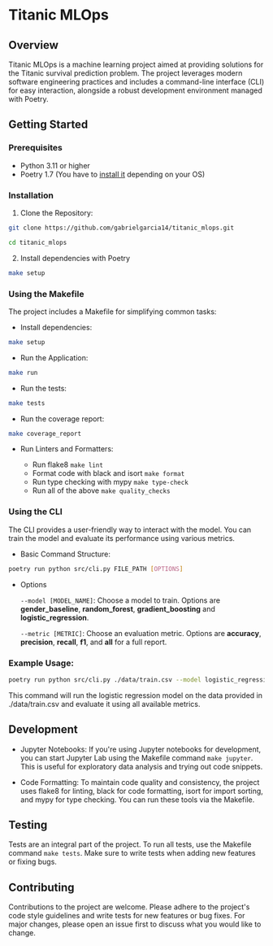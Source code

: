 # Titanic MLOps

## Overview
Titanic MLOps is a machine learning project aimed at providing solutions for the Titanic survival prediction problem. The project leverages modern software engineering practices and includes a command-line interface (CLI) for easy interaction, alongside a robust development environment managed with Poetry.

## Getting Started

### Prerequisites

* Python 3.11 or higher
* Poetry 1.7 (You have to [install it](https://python-poetry.org/docs/#installing-with-the-official-installer) depending on your OS)

### Installation

1. Clone the Repository:

```bash 
git clone https://github.com/gabrielgarcia14/titanic_mlops.git
```
```bash 
cd titanic_mlops
```

2. Install dependencies with Poetry

```bash
make setup
```

### Using the Makefile

The project includes a Makefile for simplifying common tasks:

* Install dependencies:
```bash
make setup
```
* Run the Application:
```bash
make run
```
* Run the tests:
```bash
make tests
```
* Run the coverage report:
```bash
make coverage_report
``` 
* Run Linters and Formatters:

    * Run flake8 ```make lint```
    * Format code with black and isort ```make format```
    * Run type checking with mypy ```make type-check```
    * Run all of the above ```make quality_checks``` 

### Using the CLI

The CLI provides a user-friendly way to interact with the model. You can train the model and evaluate its performance using various metrics.

* Basic Command Structure:

```bash
poetry run python src/cli.py FILE_PATH [OPTIONS] 
```

* Options 

  ```--model [MODEL_NAME]```: Choose a model to train. Options are **gender_baseline**, **random_forest**, **gradient_boosting** and **logistic_regression**.

  ```--metric [METRIC]```: Choose an evaluation metric. Options are **accuracy**, **precision**, **recall**, **f1**, and **all** for a full report.

### Example Usage:

```bash
poetry run python src/cli.py ./data/train.csv --model logistic_regression --metric all 
```
This command will run the logistic regression model on the data provided in ./data/train.csv and evaluate it using all available metrics.

## Development

* Jupyter Notebooks: 
If you're using Jupyter notebooks for development, you can
start Jupyter Lab using the Makefile command ```make jupyter```. This is useful for exploratory data analysis and trying out code snippets.

* Code Formatting: 
To maintain code quality and consistency, the project uses flake8 for linting, black for code formatting, isort for import sorting, and mypy for type checking. You can run these tools via the Makefile.

## Testing

Tests are an integral part of the project. To run all tests, use the Makefile command ```make tests```. Make sure to write tests when adding new features or fixing bugs.

## Contributing
Contributions to the project are welcome. Please adhere to the project's code style guidelines and write tests for new features or bug fixes. For major changes, please open an issue first to discuss what you would like to change.
